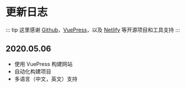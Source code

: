 # 更新日志

::: tip
这里感谢 [Github](https://www.github.com)，[VuePress](https://vuepress.vuejs.org/)，以及 [Netlify](https://www.netlify.com/) 等开源项目和工具支持
:::

## 2020.05.06

* 使用 VuePress 构建网站
* 自动化构建项目
* 多语言（中文，英文）支持